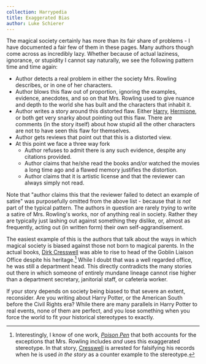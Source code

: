 ```yaml
---
collection: Harrypedia
title: Exaggerated Bias
author: Luke Schierer
---
```


The magical society certainly has more than its fair share of problems - I have documented a fair few of them in these pages. Many authors though come across as incredibly lazy. Whether because of actual laziness, ignorance, or stupidity I cannot say naturally, we see the following pattern time and time again:

- Author detects a real problem in either the society Mrs. Rowling describes,
  or in one of her characters.
- Author blows this flaw out of proportion, ignoring the examples, evidence,
  anecdotes, and so on that Mrs. Rowling used to give nuance and depth to the world she has built and the characters that inhabit it.
- Author writes a story around this distorted flaw. Either [Harry], [Hermione],
  or both get very snarky about pointing out this flaw. There are comments (in the story itself) about how stupid all the other characters are not to have
  seen this flaw for themselves.
- Author gets reviews that point out that this is a distorted view.
- At this point we face a three way fork
  - Author refuses to admit there is any such evidence, despite any citations
    provided.
  - Author claims that he/she read the books and/or watched the movies a long
    time ago and a flawed memory justifies the distortion.
  - Author claims that it is artistic license and that the reviewer can always
    simply not read.

Note that "author claims this that the reviewer failed to detect an example of satire" was purposefully omitted from the above list - because that _is not_ part of the typical pattern. The authors in question are rarely _trying_ to write a satire of Mrs. Rowling's works, nor of anything real in society. Rather they are typically just lashing out against something they dislike, or, almost as frequently, acting out (in written form) their own self-aggrandisement.

The easiest example of this is the authors that talk about the ways in which magical society is biased against those not born to magical parents. In the actual books, [Dirk Cresswell] was able to rise to head of the Goblin Liaison Office despite his heritage.[^240327-5] While I doubt that was a well regarded office, he was still a department head. This directly contradicts the many stories out there in which someone of entirely mundane lineage cannot rise higher than a department secretary, janitorial staff, or cafeteria worker.

If your story depends on society being biased to that severe an extent, reconsider. Are you writing about Harry Potter, or the American South before the Civil Rights era? While there are many parallels in Harry Potter to real events, none of them are perfect, and you lose something when you force the world to fit your historical stereotypes to exactly.

[Dirk Cresswell]: /Harrypedia/people/cresswell/dirk//
[Harry]: /Harrypedia/people/potter/harry_james//
[Hermione]: /Harrypedia/people/granger/hermione_jean//

[^240327-5]: Interestingly, I know of one work, _[Poison Pen](https://www.fanfiction.net/s/5554780/)_ that both accounts for the exceptions that Mrs. Rowling includes _and_ uses this exaggerated stereotype. In that story, [Cresswell] is arrested for falsifying his records when he is used _in the story_ as a counter example to the stereotype.

[Cresswell]: /Harrypedia/people/cresswell/dirk//
